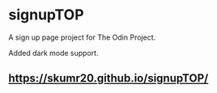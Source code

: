 # signupTOP
A sign up page project for The Odin Project.

Added dark mode support.

## https://skumr20.github.io/signupTOP/
